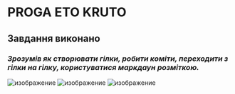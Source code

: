 # PROGA ETO KRUTO
## Завдання виконано
### *Зрозумів як створювати гілки, робити коміти, переходити з гілки на гілку, користуватися маркдаун розміткою.*
![изображение](https://user-images.githubusercontent.com/84783674/132299544-512040af-95ef-41d9-ad93-0dd856de68e7.png)
![изображение](https://user-images.githubusercontent.com/84783674/132299642-3734bcb0-6465-4dbc-98a3-02c27f51f643.png)
![изображение](https://user-images.githubusercontent.com/84783674/132299665-ea9681c4-d6c1-4da0-ab52-662d25b52f9c.png)
